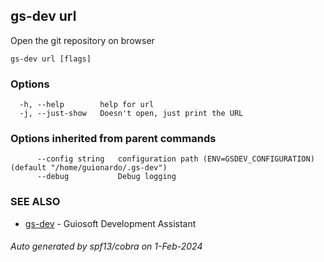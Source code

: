 ## gs-dev url

Open the git repository on browser

```
gs-dev url [flags]
```

### Options

```
  -h, --help        help for url
  -j, --just-show   Doesn't open, just print the URL
```

### Options inherited from parent commands

```
      --config string   configuration path (ENV=GSDEV_CONFIGURATION) (default "/home/guionardo/.gs-dev")
      --debug           Debug logging
```

### SEE ALSO

* [gs-dev](gs-dev.md)	 - Guiosoft Development Assistant

###### Auto generated by spf13/cobra on 1-Feb-2024
